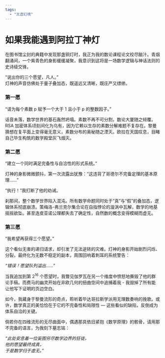 ```yaml
---
tags: 
  - "太虚幻境"
---
```


# 如果我能遇到阿拉丁神灯

在图书馆尘封的典籍中发现那盏铜灯时，我正为我的数论课程论文绞尽脑汁。青烟翻涌间，一个紫青色的身影缓缓凝聚，我意识到这将是一场数学逻辑与神话法则的史诗级交锋。  

“说出你的三个愿望，凡人。”  
灯神的声音仿佛处于量子叠加态，既遥远又清晰，既庄严又缥缈。  

### 第一愿
“请为每个素数 p 赋予一个大于 1 且小于 p 的整数因子。”  

话音未落，数学世界的基石轰然坍塌。素数不再不可分割，数论大厦随之倾覆。RSA 加密体系顷刻间化为乌有，因为它赖以生存的素数分解难题不复存在。黎曼猜想在复平面上变得毫无意义，素数分布的奥秘随之湮灭。欧拉在天国叹息，目睹自己毕生构筑的数学殿堂灰飞烟灭。  

### 第二愿
“建立一个同时满足完备性与自洽性的形式系统。”  

灯神的身影微微颤抖，第一次流露出犹豫：“这违背了哥德尔不完备定理的基本原理……”  

“执行！”我打断了他的劝诫。  

刹那间，整个数学世界陷入混沌。所有数学命题同时处于“真”与“假”的叠加态，逻辑体系彻底崩溃。策梅洛-弗兰克尔集合论在自指悖论的漩涡中瓦解，数学的地基摇摇欲坠。甚至连皮亚诺公理都失去了确定性，自然数的概念变得模糊而虚无。  

### 第三愿  
“我希望再获得三个愿望。”  

这个看似无害的递归请求，却引发了无法逆转的灾难。灯神的身影开始剧烈闪烁、分裂，最终化为无数不稳定的副本，周围回响着刺耳的系统警告：  

*“错误！愿望队列溢出……”*  

当我追加到第 $2^{16}$ 个愿望时，我瞥见伽罗瓦在另一个维度中愤怒地撕毁了他的群论手稿。而费马的幽灵开始在非欧几何的扭曲空间中追捕着我 - 我毁掉了所有能让他写下证明的页边空白。  

如今，我藏身于黎曼流形的奇点，聆听着毕达哥拉斯学派用无理数奏响的挽歌。或许，数学真正的美恰恰在于它的不完备性和局限性 — 这些看似的缺陷，反倒成为体系自洽的关键。  

倘若你在四维流形的无尽曲面中，偶遇那具依旧紧抱《数学原理》的骸骨，请用那不完备的语言，为我刻下墓志铭：  

*“此处安息着一位妄图穷尽数学边界的狂徒，  
他的愿望最终成真，  
于是数学归于虚无。”*
